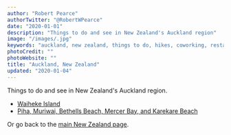 ```yaml
---
author: "Robert Pearce"
authorTwitter: "@RobertWPearce"
date: "2020-01-01"
description: "Things to do and see in New Zealand's Auckland region"
image: "/images/.jpg"
keywords: "auckland, new zealand, things to do, hikes, coworking, restaurants"
photoCredit: ""
photoWebsite: ""
title: "Auckland, New Zealand"
updated: "2020-01-04"
---
```


Things to do and see in New Zealand's Auckland region.

* [Waiheke Island](/new-zealand/auckland/waiheke-island.html)
* [Piha, Muriwai, Bethells Beach, Mercer Bay, and Karekare Beach](/new-zealand/auckland/piha-muriwai-bethells-beach-mercer-bay-karekare-beach.html)

Or go back to the [main New Zealand page](/new-zealand/index.html).
